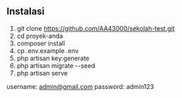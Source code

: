 ## Instalasi

1. git clone https://github.com/AA43000/sekolah-test.git
2. cd proyek-anda
3. composer install
4. cp .env.example .env
5. php artisan key:generate
6. php artisan migrate --seed
7. php artisan serve

username: admin@gmail.com
password: admin123
